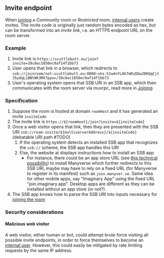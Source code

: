 ## Invite endpoint

When [joining](Joining.md) a *Community* room or *Restricted* room, [internal users](../Stakeholders/Internal%20user.md) create invites. The invite code is originally just random bytes encoded as hex, but can be transformed into an *invite link*, i.e. an HTTPS endpoint URL on the room server.

### Example

1. Invite link is `https://scuttlebutt.eu/join?invite=39c0ac1850ec9af14f1bb73`
1. User opens that link in a browser, which redirects to `ssb://joinroom/net:scuttlebutt.eu:8008~shs:51w4nYL0k7mRzDGw20KQqCjt35y8qLiBNtWk3MX7ppo=/39c0ac1850ec9af14f1bb73`
1. User's operating system opens that SSB URI in an SSB app, which then communicates with the room server via muxrpc, read more in [Joining](Joining.md)

### Specification

1. Suppose the room is hosted at domain `roomHost` and it has generated an invite `inviteCode`
1. The invite link is `https://${roomHost}/join?invite=${inviteCode}`
1. Once a web visitor opens that link, then they are presented with the SSB URI `ssb://room-invite/${multiserverAddress}/${inviteCode}` (debatable URI path #TODO)
    1. If the operating system detects an installed SSB app that recognizes the `ssb://` scheme, the SSB app handles this URI
	1. Else, the website at displays instructions how to install an SSB app
	    - For instance, there could be an app store URL (see [this technical possibility](https://stackoverflow.com/questions/28744167/android-deep-linking-use-the-same-link-for-the-app-and-the-play-store)) to install Manyverse which further redirects to this SSB URI, maybe may have to rely on a fixed URL (for Manyverse to register in its manifest) such as `join.manyver.se`. Same idea for other mobile apps, say "Imaginary App" using the fixed URL "join.imaginary.app". Desktop apps are different as they can be installed without an app store (or not?).
1. The SSB app knows how to parse the SSB URI into inputs necessary for [joining the room](Joining.md)

### Security considerations

#### Malicious web visitor

A web visitor, either human or bot, could attempt brute force visiting all possible invite endpoints, in order to force themselves to become an [internal user](../Stakeholders/Internal%20user.md). However, this could easily be mitigated by rate limiting requests by the same IP address.
